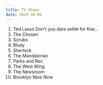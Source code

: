 ```yaml
---
title: TV Shows
date: 2020-10-08
---
```


1. Ted Lasso <span class="description">Don't you dare settle for fine...</span>
1. The Chosen
1. Scrubs
1. Bluey
1. Sherlock
1. The Mandalorian
1. Parks and Rec
1. The West Wing
1. The Newsroom
1. Brooklyn Nine Nine
